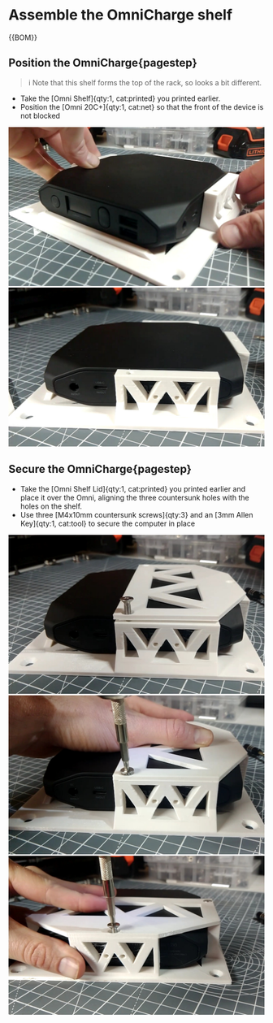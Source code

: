 # Assemble the OmniCharge shelf


{{BOM}}

## Position the OmniCharge{pagestep}

>i Note that this shelf forms the top of the rack, so looks a bit different.

* Take the [Omni Shelf]{qty:1, cat:printed} you printed earlier.
* Position the [Omni 20C+]{qty:1, cat:net} so that the front of the device is not blocked

![](images/OmniShelfAssembly1.jpg)
![](images/OmniShelfAssembly2.jpg)

## Secure the OmniCharge{pagestep}

* Take the [Omni Shelf Lid]{qty:1, cat:printed} you printed earlier and place it over the Omni, aligning the three countersunk holes with the holes on the shelf.
* Use three [M4x10mm countersunk screws]{qty:3} and an [3mm Allen Key]{qty:1, cat:tool} to secure the computer in place

![](images/OmniShelfAssembly3.jpg)
![](images/OmniShelfAssembly4.jpg)
![](images/OmniShelfAssembly5.jpg)


